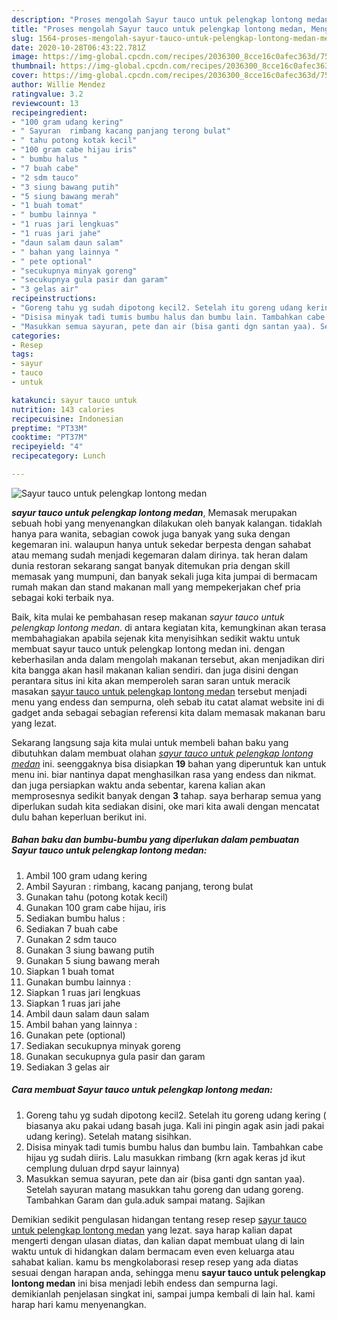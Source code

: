 ```yaml
---
description: "Proses mengolah Sayur tauco untuk pelengkap lontong medan, Menggugah Selera"
title: "Proses mengolah Sayur tauco untuk pelengkap lontong medan, Menggugah Selera"
slug: 1564-proses-mengolah-sayur-tauco-untuk-pelengkap-lontong-medan-menggugah-selera
date: 2020-10-28T06:43:22.781Z
image: https://img-global.cpcdn.com/recipes/2036300_8cce16c0afec363d/751x532cq70/sayur-tauco-untuk-pelengkap-lontong-medan-foto-resep-utama.jpg
thumbnail: https://img-global.cpcdn.com/recipes/2036300_8cce16c0afec363d/751x532cq70/sayur-tauco-untuk-pelengkap-lontong-medan-foto-resep-utama.jpg
cover: https://img-global.cpcdn.com/recipes/2036300_8cce16c0afec363d/751x532cq70/sayur-tauco-untuk-pelengkap-lontong-medan-foto-resep-utama.jpg
author: Willie Mendez
ratingvalue: 3.2
reviewcount: 13
recipeingredient:
- "100 gram udang kering"
- " Sayuran  rimbang kacang panjang terong bulat"
- " tahu potong kotak kecil"
- "100 gram cabe hijau iris"
- " bumbu halus "
- "7 buah cabe"
- "2 sdm tauco"
- "3 siung bawang putih"
- "5 siung bawang merah"
- "1 buah tomat"
- " bumbu lainnya "
- "1 ruas jari lengkuas"
- "1 ruas jari jahe"
- "daun salam daun salam"
- " bahan yang lainnya "
- " pete optional"
- "secukupnya minyak goreng"
- "secukupnya gula pasir dan garam"
- "3 gelas air"
recipeinstructions:
- "Goreng tahu yg sudah dipotong kecil2. Setelah itu goreng udang kering ( biasanya aku pakai udang basah juga. Kali ini pingin agak asin jadi pakai udang kering). Setelah matang sisihkan."
- "Disisa minyak tadi tumis bumbu halus dan bumbu lain. Tambahkan cabe hijau yg sudah diiris. Lalu masukkan rimbang (krn agak keras jd ikut cemplung duluan drpd sayur lainnya)"
- "Masukkan semua sayuran, pete dan air (bisa ganti dgn santan yaa). Setelah sayuran matang masukkan tahu goreng dan udang goreng. Tambahkan Garam dan gula.aduk sampai matang. Sajikan"
categories:
- Resep
tags:
- sayur
- tauco
- untuk

katakunci: sayur tauco untuk 
nutrition: 143 calories
recipecuisine: Indonesian
preptime: "PT33M"
cooktime: "PT37M"
recipeyield: "4"
recipecategory: Lunch

---
```



![Sayur tauco untuk pelengkap lontong medan](https://img-global.cpcdn.com/recipes/2036300_8cce16c0afec363d/751x532cq70/sayur-tauco-untuk-pelengkap-lontong-medan-foto-resep-utama.jpg)

<b><i>sayur tauco untuk pelengkap lontong medan</i></b>, Memasak merupakan sebuah hobi yang menyenangkan dilakukan oleh banyak kalangan. tidaklah hanya para wanita, sebagian cowok juga banyak yang suka dengan kegemaran ini. walaupun hanya untuk sekedar berpesta dengan sahabat atau memang sudah menjadi kegemaran dalam dirinya. tak heran dalam dunia restoran sekarang sangat banyak ditemukan pria dengan skill memasak yang mumpuni, dan banyak sekali juga kita jumpai di bermacam rumah makan dan stand makanan mall yang mempekerjakan chef pria sebagai koki terbaik nya.

Baik, kita mulai ke pembahasan resep makanan <i>sayur tauco untuk pelengkap lontong medan</i>. di antara kegiatan kita, kemungkinan akan terasa membahagiakan apabila sejenak kita menyisihkan sedikit waktu untuk membuat sayur tauco untuk pelengkap lontong medan ini. dengan keberhasilan anda dalam mengolah makanan tersebut, akan menjadikan diri kita bangga akan hasil makanan kalian sendiri. dan juga disini dengan perantara situs ini kita akan memperoleh saran saran untuk meracik masakan <u>sayur tauco untuk pelengkap lontong medan</u> tersebut menjadi menu yang endess dan sempurna, oleh sebab itu catat alamat website ini di gadget anda sebagai sebagian referensi kita dalam memasak makanan baru yang lezat.




Sekarang langsung saja kita mulai untuk membeli bahan baku yang dibutuhkan dalam membuat olahan <u><i>sayur tauco untuk pelengkap lontong medan</i></u> ini. seenggaknya bisa disiapkan <b>19</b> bahan yang diperuntuk kan untuk menu ini. biar nantinya dapat menghasilkan rasa yang endess dan nikmat. dan juga persiapkan waktu anda sebentar, karena kalian akan memprosesnya sedikit banyak dengan <b>3</b> tahap. saya berharap semua yang diperlukan sudah kita sediakan disini, oke mari kita awali dengan mencatat dulu bahan keperluan berikut ini.

<!--inarticleads1-->

##### Bahan baku dan bumbu-bumbu yang diperlukan dalam pembuatan Sayur tauco untuk pelengkap lontong medan:

1. Ambil 100 gram udang kering
1. Ambil  Sayuran : rimbang, kacang panjang, terong bulat
1. Gunakan  tahu (potong kotak kecil)
1. Gunakan 100 gram cabe hijau, iris
1. Sediakan  bumbu halus :
1. Sediakan 7 buah cabe
1. Gunakan 2 sdm tauco
1. Gunakan 3 siung bawang putih
1. Gunakan 5 siung bawang merah
1. Siapkan 1 buah tomat
1. Gunakan  bumbu lainnya :
1. Siapkan 1 ruas jari lengkuas
1. Siapkan 1 ruas jari jahe
1. Ambil daun salam daun salam
1. Ambil  bahan yang lainnya :
1. Gunakan  pete (optional)
1. Sediakan secukupnya minyak goreng
1. Gunakan secukupnya gula pasir dan garam
1. Sediakan 3 gelas air




<!--inarticleads2-->

##### Cara membuat Sayur tauco untuk pelengkap lontong medan:

1. Goreng tahu yg sudah dipotong kecil2. Setelah itu goreng udang kering ( biasanya aku pakai udang basah juga. Kali ini pingin agak asin jadi pakai udang kering). Setelah matang sisihkan.
1. Disisa minyak tadi tumis bumbu halus dan bumbu lain. Tambahkan cabe hijau yg sudah diiris. Lalu masukkan rimbang (krn agak keras jd ikut cemplung duluan drpd sayur lainnya)
1. Masukkan semua sayuran, pete dan air (bisa ganti dgn santan yaa). Setelah sayuran matang masukkan tahu goreng dan udang goreng. Tambahkan Garam dan gula.aduk sampai matang. Sajikan




Demikian sedikit pengulasan hidangan tentang resep resep <u>sayur tauco untuk pelengkap lontong medan</u> yang lezat. saya harap kalian dapat mengerti dengan ulasan diatas, dan kalian dapat membuat ulang di lain waktu untuk di hidangkan dalam bermacam even even keluarga atau sahabat kalian. kamu bs mengkolaborasi resep resep yang ada diatas sesuai dengan harapan anda, sehingga menu <b>sayur tauco untuk pelengkap lontong medan</b> ini bisa menjadi lebih endess dan sempurna lagi. demikianlah penjelasan singkat ini, sampai jumpa kembali di lain hal. kami harap hari kamu menyenangkan.
